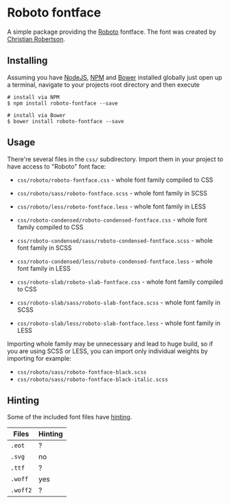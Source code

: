 # Roboto fontface

A simple package providing the [Roboto](http://www.google.com/fonts/specimen/Roboto) fontface. The font was created by [Christian Robertson](https://plus.google.com/110879635926653430880/about).

## Installing

Assuming you have [NodeJS](http://nodejs.org/), [NPM](https://www.npmjs.com/) and [Bower](http://bower.io/) installed globally just open up a terminal, navigate to your projects root directory and then execute

```
# install via NPM
$ npm install roboto-fontface --save

# install via Bower
$ bower install roboto-fontface --save
```


## Usage

There're several files in the `css/` subdirectory. Import them in your project
to have access to "Roboto" font face:

* `css/roboto/roboto-fontface.css` - whole font family compiled to CSS
* `css/roboto/sass/roboto-fontface.scss` - whole font family in SCSS
* `css/roboto/less/roboto-fontface.less` - whole font family in LESS

* `css/roboto-condensed/roboto-condensed-fontface.css` - whole font family compiled to CSS
* `css/roboto-condensed/sass/roboto-condensed-fontface.scss` - whole font family in SCSS
* `css/roboto-condensed/less/roboto-condensed-fontface.less` - whole font family in LESS

* `css/roboto-slab/roboto-slab-fontface.css` - whole font family compiled to CSS
* `css/roboto-slab/sass/roboto-slab-fontface.scss` - whole font family in SCSS
* `css/roboto-slab/less/roboto-slab-fontface.less` - whole font family in LESS

Importing whole family may be unnecessary and lead to huge build, so if you are
using SCSS or LESS, you can import only individual weights by importing for example:

* `css/roboto/sass/roboto-fontface-black.scss`
* `css/roboto/sass/roboto-fontface-black-italic.scss`

## Hinting

Some of the included font files have [hinting](http://en.wikipedia.org/wiki/Font_hinting).

| Files    | Hinting |
|----------|---------|
| `.eot`   | ?       |
| `.svg`   | no      |
| `.ttf`   | ?       |
| `.woff`  | yes     |
| `.woff2` | ?       |
